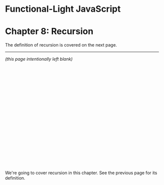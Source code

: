 # Functional-Light JavaScript
# Chapter 8: Recursion

The definition of recursion is covered on the next page.

<hr>

*(this page intentionally left blank)*

<p>&nbsp;</p>
<p>&nbsp;</p>
<p>&nbsp;</p>
<p>&nbsp;</p>
<p>&nbsp;</p>
<p>&nbsp;</p>
<p>&nbsp;</p>
<p>&nbsp;</p>
<p>&nbsp;</p>
<p>&nbsp;</p>
<p>&nbsp;</p>

<div style="page-break-after: always;"></div>

We're going to cover recursion in this chapter. See the previous page for its definition.
